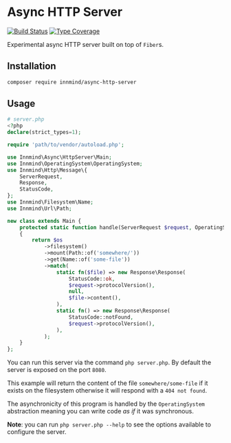 # Async HTTP Server

[![Build Status](https://github.com/innmind/async-http-server/workflows/CI/badge.svg?branch=main)](https://github.com/innmind/async-http-server/actions?query=workflow%3ACI)
[![Type Coverage](https://shepherd.dev/github/innmind/async-http-server/coverage.svg)](https://shepherd.dev/github/innmind/async-http-server)

Experimental async HTTP server built on top of `Fiber`s.

## Installation

```sh
composer require innmind/async-http-server
```

## Usage

```php
# server.php
<?php
declare(strict_types=1);

require 'path/to/vendor/autoload.php';

use Innmind\Async\HttpServer\Main;
use Innmind\OperatingSystem\OperatingSystem;
use Innmind\Http\Message\{
    ServerRequest,
    Response,
    StatusCode,
};
use Innmind\Filesystem\Name;
use Innmind\Url\Path;

new class extends Main {
    protected static function handle(ServerRequest $request, OperatingSystem $os): Response
    {
        return $os
            ->filesystem()
            ->mount(Path::of('somewhere/'))
            ->get(Name::of('some-file'))
            ->match(
                static fn($file) => new Response\Response(
                    StatusCode::ok,
                    $request->protocolVersion(),
                    null,
                    $file->content(),
                ),
                static fn() => new Response\Response(
                    StatusCode::notFound,
                    $request->protocolVersion(),
                ),
            );
    }
};
```

You can run this server via the command `php server.php`. By default the server is exposed on the port `8080`.

This example will return the content of the file `somewhere/some-file` if it exists on the filesystem otherwise it will respond with a `404 not found`.

The asynchronicity of this program is handled by the `OperatingSystem` abstraction meaning you can write code _as if_ it was synchronous.

**Note**: you can run `php server.php --help` to see the options available to configure the server.
